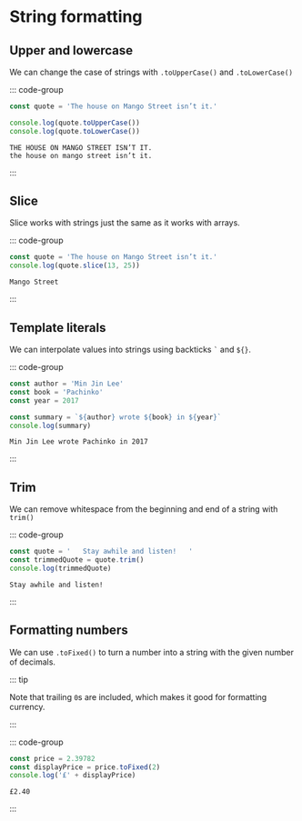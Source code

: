 # String formatting

<Vimeo id="911915571" />

## Upper and lowercase

We can change the case of strings with `.toUpperCase()` and `.toLowerCase()`

::: code-group

```js
const quote = 'The house on Mango Street isn’t it.'

console.log(quote.toUpperCase())
console.log(quote.toLowerCase())
```

```console [output]
THE HOUSE ON MANGO STREET ISN’T IT.
the house on mango street isn’t it.
```

:::

## Slice

Slice works with strings just the same as it works with arrays.

::: code-group

```js
const quote = 'The house on Mango Street isn’t it.'
console.log(quote.slice(13, 25))
```

```console [output]
Mango Street
```

:::

## Template literals

We can interpolate values into strings using backticks `` ` `` and `${}`.

::: code-group

```js
const author = 'Min Jin Lee'
const book = 'Pachinko'
const year = 2017

const summary = `${author} wrote ${book} in ${year}`
console.log(summary)
```

```console [output]
Min Jin Lee wrote Pachinko in 2017
```

:::

## Trim

We can remove whitespace from the beginning and end of a string with `trim()`

::: code-group

```js
const quote = '   Stay awhile and listen!   '
const trimmedQuote = quote.trim()
console.log(trimmedQuote)
```

```console [output]
Stay awhile and listen!
```

:::

## Formatting numbers

We can use `.toFixed()` to turn a number into a string with the given number of
decimals.

::: tip

Note that trailing `0`s are included, which makes it good for formatting
currency.

:::

::: code-group

```js
const price = 2.39782
const displayPrice = price.toFixed(2)
console.log('£' + displayPrice)
```

```console [output]
£2.40
```

:::
